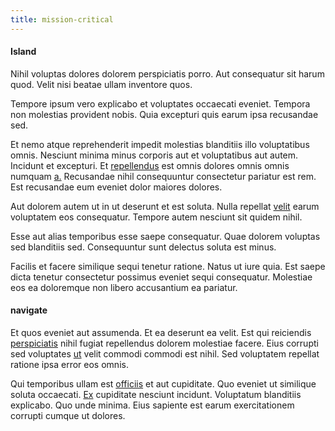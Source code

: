 ```yaml
---
title: mission-critical
---
```


#### Island

Nihil voluptas dolores dolorem perspiciatis porro. Aut consequatur sit harum quod. Velit nisi beatae ullam inventore quos.

Tempore ipsum vero explicabo et voluptates occaecati eveniet. Tempora non molestias provident nobis. Quia excepturi quis earum ipsa recusandae sed.

Et nemo atque reprehenderit impedit molestias blanditiis illo voluptatibus omnis. Nesciunt minima minus corporis aut et voluptatibus aut autem. Incidunt et excepturi. Et [repellendus](/dolore/odio/neque/multi_layered_5th_generation.md) est omnis dolores omnis omnis numquam [a.](/dolore/odio/dignissimos/odio/quantify_rustic_deposit.md) Recusandae nihil consequuntur consectetur pariatur est rem. Est recusandae eum eveniet dolor maiores dolores.

Aut dolorem autem ut in ut deserunt et est soluta. Nulla repellat [velit](/eos/velit/awesome.md) earum voluptatem eos consequatur. Tempore autem nesciunt sit quidem nihil.

Esse aut alias temporibus esse saepe consequatur. Quae dolorem voluptas sed blanditiis sed. Consequuntur sunt delectus soluta est minus.

Facilis et facere similique sequi tenetur ratione. Natus ut iure quia. Est saepe dicta tenetur consectetur possimus eveniet sequi consequatur. Molestiae eos ea doloremque non libero accusantium ea pariatur.

#### navigate

Et quos eveniet aut assumenda. Et ea deserunt ea velit. Est qui reiciendis [perspiciatis](/dolore/nemo/green.md) nihil fugiat repellendus dolorem molestiae facere. Eius corrupti sed voluptates [ut](/earum/practical_metal_soap_invoice.md) velit commodi commodi est nihil. Sed voluptatem repellat ratione ipsa error eos omnis.

Qui temporibus ullam est [officiis](/dolore/odio/neque/repellat/rubber_savings_account.md) et aut cupiditate. Quo eveniet ut similique soluta occaecati. [Ex](/dolore/nemo/green.md) cupiditate nesciunt incidunt. Voluptatum blanditiis explicabo. Quo unde minima. Eius sapiente est earum exercitationem corrupti cumque ut dolores.
